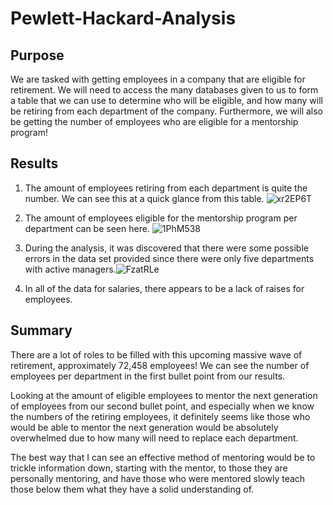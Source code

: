 # Pewlett-Hackard-Analysis

## Purpose

We are tasked with getting employees in a company that are eligible for retirement. We will need to access the many databases given to us to form a table that we can use to determine who will be eligible, and how many will be retiring from each department of the company. Furthermore, we will also be getting the number of employees who are eligible for a mentorship program!

## Results

1. The amount of employees retiring from each department is quite the number. We can see this at a quick glance from this table.
![xr2EP6T](https://user-images.githubusercontent.com/95941301/152663583-b86383a9-987f-4650-8c49-955b0af570a2.png)

2. The amount of employees eligible for the mentorship program per department can be seen here.
![1PhM538](https://user-images.githubusercontent.com/95941301/152663732-7921f501-6e28-4193-bb13-186ce73b7de9.png)

3. During the analysis, it was discovered that there were some possible errors in the data set provided since there were only five departments with active managers.![FzatRLe](https://user-images.githubusercontent.com/95941301/152663858-6aae8731-c14a-4249-a3cc-f69e8d2eb8e4.png)

4. In all of the data for salaries, there appears to be a lack of raises for employees.

## Summary

There are a lot of roles to be filled with this upcoming massive wave of retirement, approximately 72,458 employees! We can see the number of employees per department in the first bullet point from our results.

Looking at the amount of eligible employees to mentor the next generation of employees from our second bullet point, and especially when we know the numbers of the retiring employees, it definitely seems like those who would be able to mentor the next generation would be absolutely overwhelmed due to how many will need to replace each department.

The best way that I can see an effective method of mentoring would be to trickle information down, starting with the mentor, to those they are personally mentoring, and have those who were mentored slowly teach those below them what they have a solid understanding of.
